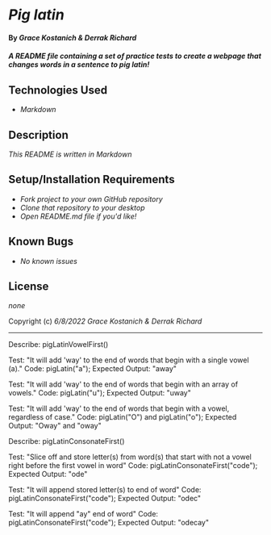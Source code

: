 # _Pig latin_

#### By _**Grace Kostanich & Derrak Richard**_

#### _A README file containing a set of practice tests to create a webpage that changes words in a sentence to pig latin!_

## Technologies Used

* _Markdown_

## Description

_This README is written in Markdown_

## Setup/Installation Requirements

* _Fork project to your own GitHub repository_ 
* _Clone that repository to your desktop_
* _Open README.md file if you'd like!_

## Known Bugs

* _No known issues_

## License

_none_

Copyright (c) _6/8/2022_ _Grace Kostanich & Derrak Richard_

----------------------------------------------------------------------
Describe: pigLatinVowelFirst()

Test: "It will add 'way' to the end of words that begin with a single vowel (a)."
Code: pigLatin("a");
Expected Output: "away"

Test: "It will add 'way' to the end of words that begin with an array of vowels."
Code: pigLatin("u");
Expected Output: "uway"

Test: "It will add 'way' to the end of words that begin with a vowel, regardless of case."
Code: pigLatin("O") and pigLatin("o");
Expected Output: "Oway" and "oway"


Describe: pigLatinConsonateFirst()

Test: "Slice off and store letter(s) from word(s) that start with not a vowel right before the first vowel in word"
Code: pigLatinConsonateFirst("code");
Expected Output: "ode"

Test: "It will append stored letter(s) to end of word"
Code: pigLatinConsonateFirst("code");
Expected Output: "odec"

Test: "It will append "ay" end of word"
Code: pigLatinConsonateFirst("code");
Expected Output: "odecay"
